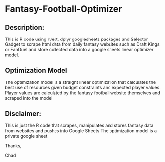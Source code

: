 # Fantasy-Football-Optimizer

## Description:
This is R code using rvest, dplyr googlesheets packages and Selector Gadget to scrape html data from daily fantasy websites such as Draft Kings or FanDuel and store collected data into a google sheets linear optimizer model.

## Optimization Model
The optimization model is a straight linear optimization that calculates the best use of resources given budget constraints and expected player values. 
Player values are calculated by the fantasy football website themselves and scraped into the model

## Disclaimer:
This is just the R code that scrapes, manipulates and stores fantasy data from websites and pushes into Google Sheets
The optimization model is a private google sheet

Thanks,

Chad
